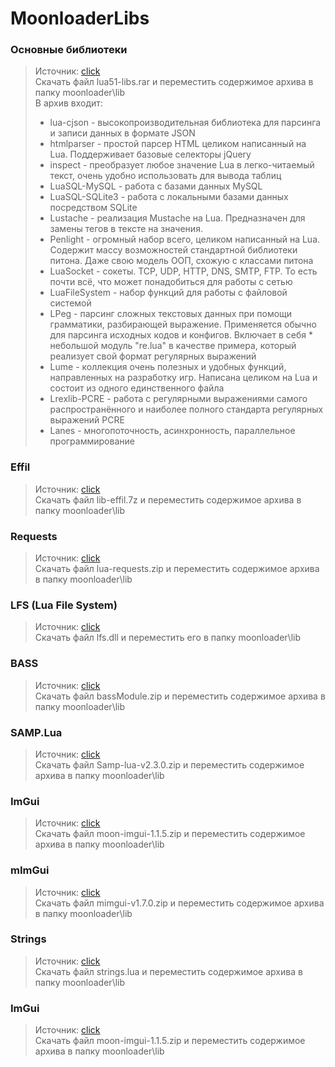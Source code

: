 # MoonloaderLibs

### Основные библиотеки ###
>Источник: [click](https://www.blast.hk/threads/16031/)  
>Скачать файл lua51-libs.rar и переместить содержимое архива в папку moonloader\lib  
>В архив входит:
>* lua-cjson - высокопроизводительная библиотека для парсинга и записи данных в формате JSON  
>* htmlparser - простой парсер HTML целиком написанный на Lua. Поддерживает базовые селекторы jQuery  
>* inspect - преобразует любое значение Lua в легко-читаемый текст, очень удобно использовать для вывода таблиц
>* LuaSQL-MySQL - работа с базами данных MySQL
>* LuaSQL-SQLite3 - работа с локальными базами данных посредством SQLite
>* Lustache - реализация Mustache на Lua. Предназначен для замены тегов в тексте на значения.
>* Penlight - огромный набор всего, целиком написанный на Lua. Содержит массу возможностей стандартной библиотеки питона. Даже свою модель ООП, схожую с классами питона
>* LuaSocket - сокеты. TCP, UDP, HTTP, DNS, SMTP, FTP. То есть почти всё, что может понадобиться для работы с сетью
>* LuaFileSystem - набор функций для работы с файловой системой
>* LPeg - парсинг сложных текстовых данных при помощи грамматики, разбирающей выражение. Применяется обычно для парсинга исходных кодов и конфигов. Включает в себя * небольшой модуль "re.lua" в качестве примера, который реализует свой формат регулярных выражений
>* Lume - коллекция очень полезных и удобных функций, направленных на разработку игр. Написана целиком на Lua и состоит из одного единственного файла
>* Lrexlib-PCRE - работа с регулярными выражениями самого распространённого и наиболее полного стандарта регулярных выражений PCRE
>* Lanes - многопоточность, асинхронность, параллельное программирование  

### Effil ###
>Источник: [click](https://www.blast.hk/threads/20532/post-256096)  
>Скачать файл lib-effil.7z и переместить содержимое архива в папку moonloader\lib  

### Requests ###
>Источник: [click](https://www.blast.hk/threads/16031/post-182937)  
>Скачать файл lua-requests.zip и переместить содержимое архива в папку moonloader\lib  

### LFS (Lua File System) ###
>Источник: [click](https://www.blast.hk/threads/16031/post-815938)  
>Скачать файл lfs.dll и переместить его в папку moonloader\lib  

### BASS ###
>Источник: [click](https://www.blast.hk/threads/15796/)  
>Скачать файл bassModule.zip и переместить содержимое архива в папку moonloader\lib  

### SAMP.Lua ###
>Источник: [click](https://www.blast.hk/threads/14624/)  
>Скачать файл Samp-lua-v2.3.0.zip и переместить содержимое архива в папку moonloader\lib  

### ImGui ###
>Источник: [click](https://www.blast.hk/threads/19292/)  
>Скачать файл moon-imgui-1.1.5.zip и переместить содержимое архива в папку moonloader\lib  

### mImGui ###
>Источник: [click](https://www.blast.hk/threads/66959/)  
>Скачать файл mimgui-v1.7.0.zip и переместить содержимое архива в папку moonloader\lib  

### Strings ###
>Источник: [click](https://www.blast.hk/threads/19292/)  
>Скачать файл strings.lua и переместить содержимое архива в папку moonloader\lib  

### ImGui ###
>Источник: [click](https://www.blast.hk/threads/19292/)  
>Скачать файл moon-imgui-1.1.5.zip и переместить содержимое архива в папку moonloader\lib  


